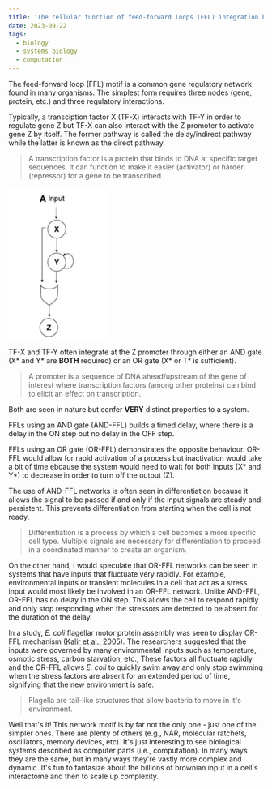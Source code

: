 ```yaml
---
title: 'The cellular function of feed-forward loops (FFL) integration by OR gates'
date: 2023-09-22
tags:
  - biology
  - systems biology
  - computation
---
```

The feed-forward loop (FFL) motif is a common gene regulatory network found in many organisms. The simplest form requires three nodes (gene, protein, etc.) and three regulatory interactions.

Typically, a transciption factor X (TF-X) interacts with TF-Y in order to regulate gene Z but TF-X can also interact with the Z promoter to activate gene Z by itself. The former pathway is called the delay/indirect pathway while the latter is known as the direct pathway. 

> A transcription factor is a protein that binds to DNA at specific target sequences. It can function to make it easier (activator) or harder (repressor) for a gene to be transcribed.

![FFL pathway](../images/FFL/pathway.png)


TF-X and TF-Y often integrate at the Z promoter through either an AND gate (X* and Y* are **BOTH** required) or an OR gate (X* or T* is sufficient).

> A promoter is a sequence of DNA ahead/upstream of the gene of interest where transcription factors (among other proteins) can bind to elicit an effect on transcription.

Both are seen in nature but confer **VERY** distinct properties to a system.

FFLs using an AND gate (AND-FFL) builds a timed delay, where there is a delay in the ON step but no delay in the OFF step.

FFLs using an OR gate (OR-FFL) demonstrates the opposite behaviour. OR-FFL would allow for rapid activation of a process but inactivation would take a bit of time ebcause the system would need to wait for both inputs (X* and Y*) to decrease in order to turn off the output (Z).

The use of AND-FFL networks is often seen in differentiation because it allows the signal to be passed if and only if the input signals are steady and persistent. This prevents differentiation from starting when the cell is not ready.

> Differentiation is a process by which a cell becomes a more specific cell type. Multiple signals are necessary for differentiation to proceed in a coordinated manner to create an organism.

On the other hand, I would speculate that OR-FFL networks can be seen in systems that have inputs that fluctuate very rapidly. For example, environmental inputs or transient molecules in a cell that act as a stress input would most likely be involved in an OR-FFL network. Unlike AND-FFL, OR-FFL has no delay in the ON step. This allows the cell to respond rapidly and only stop responding when the stressors are detected to be absent for the duration of the delay. 

In a study, *E. coli* flagellar motor protein assembly was seen to display OR-FFL mechanism ([Kalir et al., 2005](https://www.ncbi.nlm.nih.gov/pmc/articles/PMC1681456/)). The researchers suggested that the inputs were governed by many environmental inputs such as temperature, osmotic stress, carbon starvation, etc., These factors all fluctuate rapidly and the OR-FFL allows *E. coli* to quickly swim away and only stop swimming when the stress factors are absent for an extended period of time, signifying that the new environment is safe.

> Flagella are tail-like structures that allow bacteria to move in it's environment.

Well that's it! This network motif is by far not the only one - just one of the simpler ones. There are plenty of others (e.g., NAR, molecular ratchets, oscillators, memory devices, etc). It's just interesting to see biological systems described as computer parts (i.e., computation). In many ways they are the same, but in many ways they're vastly more complex and dynamic. It's fun to fantasize about the billions of brownian input in a cell's interactome and then to scale up complexity.